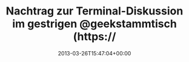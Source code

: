 ---
retweeted: false
source: <a href="http://twitter.com" rel="nofollow">Twitter Web Client</a>
entities:
  hashtags: []
  symbols: []
  user_mentions:
  - name: Geekstammtisch
    screen_name: geekstammtisch
    indices:
    - '46'
    - '61'
    id_str: '951370111'
    id: '951370111'
  urls:
  - url: https://t.co/tjd0kIR2Fe
    expanded_url: https://gist.github.com/bascht/5246416
    display_url: gist.github.com/bascht/5246416
    indices:
    - '115'
    - '138'
display_text_range:
- '0'
- '138'
favorite_count: '0'
id_str: '316577047428358144'
truncated: false
retweet_count: '0'
id: '316577047428358144'
possibly_sensitive: false
created_at: Tue Mar 26 15:47:04 +0000 2013
favorited: false
full_text: 'Nachtrag zur Terminal-Diskussion im gestrigen [@geekstammtisch](https://twitter.com/geekstammtisch)
  - das löst 50% von [@railsbros_dirk](https://twitter.com/railsbros_dirk)''s Tmux
  Schmerzen:'
lang: de
quote_url: https://gist.github.com/bascht/5246416
tags:
- pesos/twitter
date: '2013-03-26T15:47:04+00:00'
src: https://twitter.com/bascht/status/316577047428358144
original_url: https://twitter.com/bascht/status/316577047428358144
type: twitter_tweet
text: 'Nachtrag zur Terminal-Diskussion im gestrigen [@geekstammtisch](https://twitter.com/geekstammtisch)
  - das löst 50% von [@railsbros_dirk](https://twitter.com/railsbros_dirk)''s Tmux
  Schmerzen:'
title: Nachtrag zur Terminal-Diskussion im gestrigen @geekstammtisch (https://

---